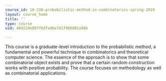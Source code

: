 ```yaml
---
course_id: 18-218-probabilistic-method-in-combinatorics-spring-2019
layout: course_home
title: ''
type: course
uid: 48d224e897f6dfad6e7d1f986d02a98b

---
```

This course is a graduate-level introduction to the probabilistic method, a fundamental and powerful technique in combinatorics and theoretical computer science. The essence of the approach is to show that some combinatorial object exists and prove that a certain random construction works with positive probability. The course focuses on methodology as well as combinatorial applications.
